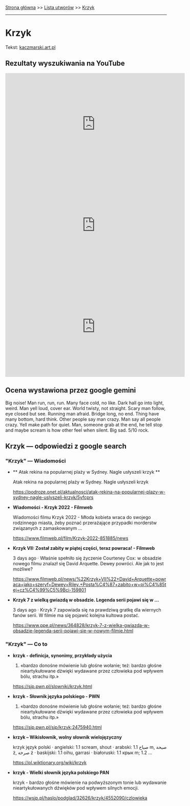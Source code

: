 [Strona główna](../index.md) >> [Lista utworów](../list.md) >> [Krzyk](231.md)

---

# Krzyk

Tekst: [kaczmarski.art.pl](https://www.kaczmarski.art.pl/tworczosc/wiersze/krzyk/)

## Rezultaty wyszukiwania na YouTube

<iframe width="560" height="315" src="https://www.youtube.com/embed/8IaWemVjIhY?si=IdontcarewhotheIRSsendsImnotpayingtaxes" title="YouTube video player" frameborder="0" allow="accelerometer; autoplay; clipboard-write; encrypted-media; gyroscope; picture-in-picture; web-share" referrerpolicy="strict-origin-when-cross-origin" allowfullscreen></iframe>

<iframe width="560" height="315" src="https://www.youtube.com/embed/XCKRGQZQ8a0?si=IdontcarewhotheIRSsendsImnotpayingtaxes" title="YouTube video player" frameborder="0" allow="accelerometer; autoplay; clipboard-write; encrypted-media; gyroscope; picture-in-picture; web-share" referrerpolicy="strict-origin-when-cross-origin" allowfullscreen></iframe>

<iframe width="560" height="315" src="https://www.youtube.com/embed/EIbxzsPtnqw?si=IdontcarewhotheIRSsendsImnotpayingtaxes" title="YouTube video player" frameborder="0" allow="accelerometer; autoplay; clipboard-write; encrypted-media; gyroscope; picture-in-picture; web-share" referrerpolicy="strict-origin-when-cross-origin" allowfullscreen></iframe>

## Ocena wystawiona przez google gemini

Big noise! Man run, run, run. Many face cold, no like. Dark hall go into light, weird. Man yell loud, cover ear. World twisty, not straight. Scary man follow, eye closed but see. Running man afraid. Bridge long, no end. Thing have many bottom, hard think. Other people say man crazy. Man say all people crazy. Yell make path for quiet. Man, someone grab at the end, he tell stop and maybe scream is how other feel when silent. Big sad. 5/10 rock.


## Krzyk — odpowiedzi z google search

### "Krzyk" — Wiadomości

- **  Atak rekina na popularnej plaży w Sydney. Nagle usłyszeli krzyk  **

    Atak rekina na popularnej plaży w Sydney. Nagle usłyszeli krzyk 

   <https://podroze.onet.pl/aktualnosci/atak-rekina-na-popularnej-plazy-w-sydney-nagle-uslyszeli-krzyk/5yfcprs>
- **Wiadomości - Krzyk 2022 - Filmweb**

    Wiadomości filmu Krzyk 2022 - Młoda kobieta wraca do swojego rodzinnego miasta, żeby poznać przerażające przypadki morderstw związanych z zamaskowanym ... 

   <https://www.filmweb.pl/film/Krzyk-2022-851885/news>
- **Krzyk VII: Został zabity w piątej części, teraz powraca! - Filmweb**

    3 days ago  ·  Właśnie spełniło się życzenie Courteney Cox: w obsadzie nowego filmu znalazł się David Arquette. Dewey powróci. Ale jak to jest możliwe? 

   <https://www.filmweb.pl/news/%22Krzyk+VII%22+David+Arquette+powraca+jako+szeryf+Dewey+Riley.+Posta%C4%87+zabito+w+pi%C4%85tej+cz%C4%99%C5%9Bci-159801>
- **Krzyk 7 z wielką gwiazdą w obsadzie. Legenda serii pojawi się w ...**

    3 days ago  ·  Krzyk 7 zapowiada się na prawdziwą gratkę dla wiernych fanów serii. W filmie ma się pojawić kolejna kultowa postać. 

   <https://www.ppe.pl/news/364828/krzyk-7-z-wielka-gwiazda-w-obsadzie-legenda-serii-pojawi-sie-w-nowym-filmie.html>

### "Krzyk" — Co to

- **krzyk - definicja, synonimy, przykłady użycia**

    1. «bardzo donośne mówienie lub głośne wołanie; też: bardzo głośne nieartykułowane dźwięki wydawane przez człowieka pod wpływem bólu, strachu itp.» 

   <https://sjp.pwn.pl/slowniki/krzyk.html>
- **krzyk - Słownik języka polskiego - PWN**

    1. «bardzo donośne mówienie lub głośne wołanie; też: bardzo głośne nieartykułowane dźwięki wydawane przez człowieka pod wpływem bólu, strachu itp.» 

   <https://sjp.pwn.pl/sjp/krzyk;2475940.html>
- **krzyk – Wikisłownik, wolny słownik wielojęzyczny**

    krzyk język polski  · angielski: 1.1 scream, shout · arabski: 1.1 صياح m, صيحة ż, صرخة ż · baskijski: 1.1 oihu, garrasi · białoruski: 1.1 крык m; 1.2 ... 

   <https://pl.wiktionary.org/wiki/krzyk>
- **krzyk - Wielki słownik języka polskiego PAN**

    krzyk - bardzo głośne mówienie na podwyższonym tonie lub wydawanie nieartykułowanych dźwięków pod wpływem silnych emocji. 

   <https://wsjp.pl/haslo/podglad/32626/krzyk/4552090/czlowieka>

